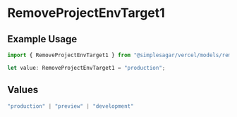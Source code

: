 # RemoveProjectEnvTarget1

## Example Usage

```typescript
import { RemoveProjectEnvTarget1 } from "@simplesagar/vercel/models/removeprojectenvop.js";

let value: RemoveProjectEnvTarget1 = "production";
```

## Values

```typescript
"production" | "preview" | "development"
```